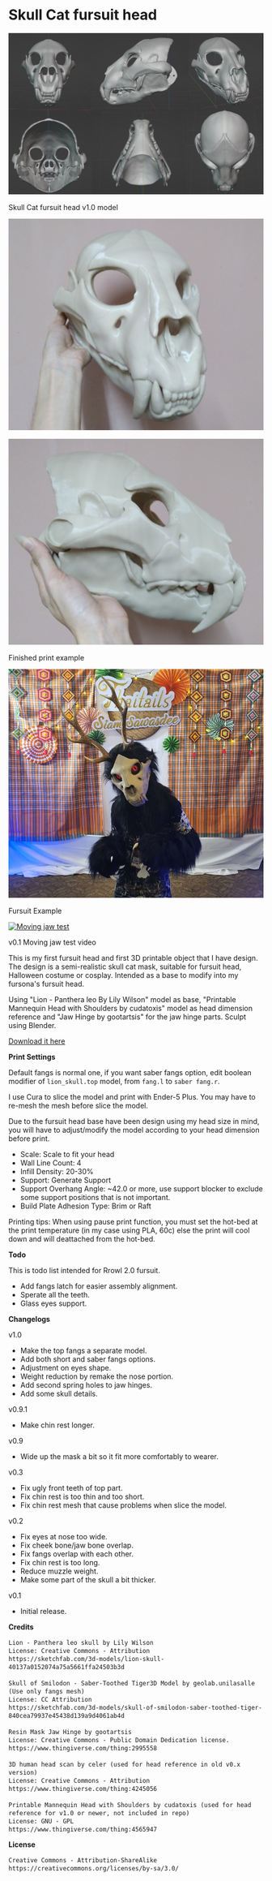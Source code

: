 # Skull Cat fursuit head

![Rrawr](./skullcat/07_skullcat_fursuit_head_v1.0.png)

Skull Cat fursuit head v1.0 model

![Finished print](./skullcat/07_skullcat_fursuit_head_v1.0_printed.jpg)

![Finished print side](./skullcat/07_skullcat_fursuit_head_v1.0_printed_side.jpg)

Finished print example

![Rrowl fursuit](./skullcat/07_skullcat_fursuit_head_v1.0_fursuit.jpg)

Fursuit Example

[![Moving jaw test](https://img.youtube.com/vi/nCF7k2U8QHU/0.jpg)](https://www.youtube.com/watch?v=nCF7k2U8QHU)

v0.1 Moving jaw test video

This is my first fursuit head and first 3D printable object that I have design. The design is a semi-realistic skull cat mask, suitable for fursuit head, Halloween costume or cosplay. Intended as a base to modify into my fursona's fursuit head.

Using "Lion - Panthera leo By Lily Wilson" model as base, "Printable Mannequin Head with Shoulders by cudatoxis" model as head dimension reference and "Jaw Hinge by gootartsis" for the jaw hinge parts. Sculpt using Blender.

[Download it here](https://github.com/kytulendu/openfur/tree/master/skullcat)

**Print Settings**

Default fangs is normal one, if you want saber fangs option, edit boolean modifier of `lion_skull.top` model, from `fang.l` to `saber fang.r`.

I use Cura to slice the model and print with Ender-5 Plus. You may have to re-mesh the mesh before slice the model.

Due to the fursuit head base have been design using my head size in mind, you will have to adjust/modify the model according to your head dimension before print.

- Scale: Scale to fit your head
- Wall Line Count: 4
- Infill Density: 20-30%
- Support: Generate Support
- Support Overhang Angle: ~42.0 or more, use support blocker to exclude some support positions that is not important.
- Build Plate Adhesion Type: Brim or Raft

Printing tips: When using pause print function, you must set the hot-bed at the print temperature (in my case using PLA, 60c) else the print will cool down and will deattached from the hot-bed.

**Todo**

This is todo list intended for Rrowl 2.0 fursuit.

- Add fangs latch for easier assembly alignment.
- Sperate all the teeth.
- Glass eyes support.

**Changelogs**

v1.0
- Make the top fangs a separate model.
- Add both short and saber fangs options.
- Adjustment on eyes shape.
- Weight reduction by remake the nose portion.
- Add second spring holes to jaw hinges.
- Add some skull details.

v0.9.1
- Make chin rest longer.

v0.9

- Wide up the mask a bit so it fit more comfortably to wearer.

v0.3

- Fix ugly front teeth of top part.
- Fix chin rest is too thin and too short.
- Fix chin rest mesh that cause problems when slice the model.

v0.2

- Fix eyes at nose too wide.
- Fix cheek bone/jaw bone overlap.
- Fix fangs overlap with each other.
- Fix chin rest is too long.
- Reduce muzzle weight.
- Make some part of the skull a bit thicker.

v0.1

- Initial release.

**Credits**

    Lion - Panthera leo skull by Lily Wilson
    License: Creative Commons - Attribution
    https://sketchfab.com/3d-models/lion-skull-40137a0152074a75a5661ffa24503b3d

    Skull of Smilodon - Saber-Toothed Tiger3D Model by geolab.unilasalle
    (Use only fangs mesh)
    License: CC Attribution
    https://sketchfab.com/3d-models/skull-of-smilodon-saber-toothed-tiger-840cea79937e45438d139a9d4061ab4d

    Resin Mask Jaw Hinge by gootartsis
    License: Creative Commons - Public Domain Dedication license.
    https://www.thingiverse.com/thing:2995558

    3D human head scan by celer (used for head reference in old v0.x version)
    License: Creative Commons - Attribution
    https://www.thingiverse.com/thing:4245056

    Printable Mannequin Head with Shoulders by cudatoxis (used for head reference for v1.0 or newer, not included in repo)
    License: GNU - GPL
    https://www.thingiverse.com/thing:4565947

**License**

    Creative Commons - Attribution-ShareAlike
    https://creativecommons.org/licenses/by-sa/3.0/ 

